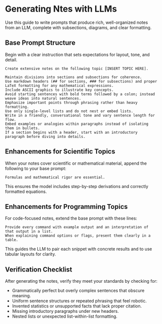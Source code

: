 # Generating Ntes with LLMs

Use this guide to write prompts that produce rich, well-organized notes from an LLM, complete with subsections, diagrams, and clear formatting.

## Base Prompt Structure  

Begin with a clear instruction that sets expectations for layout, tone, and detail.  

```text
Create extensive notes on the following topic [INSERT TOPIC HERE].

Maintain divisions into sections and subsections for coherence.  
Use markdown headers (## for sections, ### for subsections) and proper LaTeX formatting for any mathematical expressions.  
Include ASCII graphics to illustrate key concepts.  
Avoid starting sentences with bold terms followed by a colon; instead weave ideas into natural sentences.  
Emphasize important points through phrasing rather than heavy formatting.  
Use only single-level lists and do not nest or embed lists.  
Write in a friendly, conversational tone and vary sentence length for flow.  
Embed examples or analogies within paragraphs instead of isolating them in bullets.  
If a section begins with a header, start with an introductory paragraph before diving into details.
```

## Enhancements for Scientific Topics  

When your notes cover scientific or mathematical material, append the following to your base prompt:  

```text
Formulas and mathematical rigor are essential.
```

This ensures the model includes step-by-step derivations and correctly formatted equations.

## Enhancements for Programming Topics  

For code-focused notes, extend the base prompt with these lines:  

```text
Provide every command with example output and an interpretation of that output in a list.  
When explaining command options or flags, present them clearly in a table.
```

This guides the LLM to pair each snippet with concrete results and to use tabular layouts for clarity.

## Verification Checklist  

After generating the notes, verify they meet your standards by checking for:  

- Grammatically perfect but overly complex sentences that obscure meaning.  
- Uniform sentence structures or repeated phrasing that feel robotic.  
- Invented statistics or unsupported facts that lack proper citation.  
- Missing introductory paragraphs under new headers.  
- Nested lists or unexpected list-within-list formatting.  

